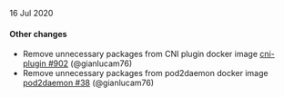 16 Jul 2020

#### Other changes

- Remove unnecessary packages from CNI plugin docker image [cni-plugin #902](https://github.com/projectcalico/cni-plugin/pull/902) (@gianlucam76)
- Remove unnecessary packages from pod2daemon docker image [pod2daemon #38](https://github.com/projectcalico/pod2daemon/pull/38) (@gianlucam76)
